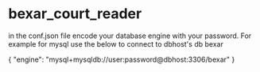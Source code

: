 # bexar_court_reader
in the conf.json file encode your database engine with your password.
For example for mysql use the below to connect to dbhost's db bexar

{
  "engine": "mysql+mysqldb://user:password@dbhost:3306/bexar"
}

